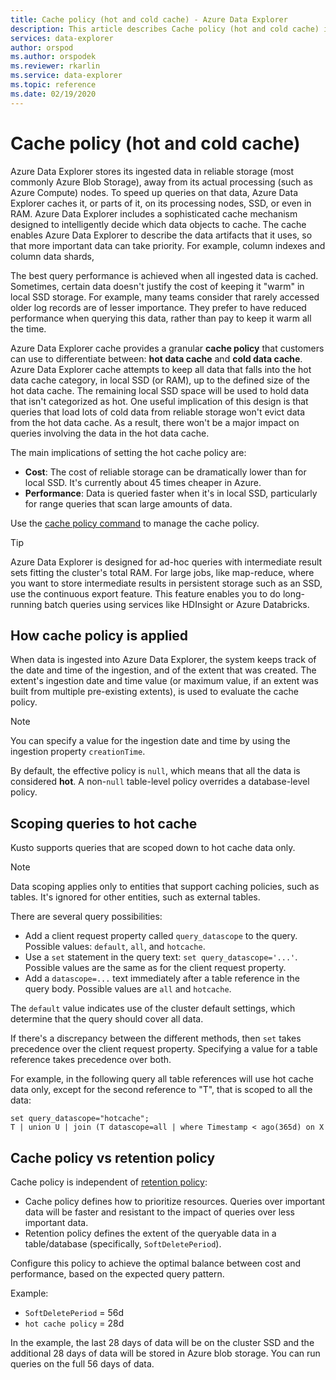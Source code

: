 ```yaml
---
title: Cache policy (hot and cold cache) - Azure Data Explorer
description: This article describes Cache policy (hot and cold cache) in Azure Data Explorer.
services: data-explorer
author: orspod
ms.author: orspodek
ms.reviewer: rkarlin
ms.service: data-explorer
ms.topic: reference
ms.date: 02/19/2020
---
```

# Cache policy (hot and cold cache) 

Azure Data Explorer stores its ingested data in reliable storage (most commonly Azure Blob Storage),
away from its actual processing (such as Azure Compute) nodes. To speed up queries on that data, Azure Data Explorer caches it, or parts of it, on its processing nodes, SSD, or even in RAM. Azure Data Explorer includes a sophisticated cache mechanism designed to intelligently decide which data objects to cache. The cache enables Azure Data Explorer to describe the data artifacts that it uses, so that more important data can take priority. For example, column indexes and column data shards,

The best query performance is achieved when all ingested data is cached. Sometimes, certain data doesn't justify the cost of keeping it "warm" in local SSD storage.
For example, many teams consider that rarely accessed older log records are of lesser importance.
They prefer to have reduced performance when querying this data, rather than pay to keep it warm all the time.

Azure Data Explorer cache provides a granular **cache policy** that customers can use to differentiate between: **hot data cache** and **cold data cache**. Azure Data Explorer cache attempts to keep all data that falls into the hot data cache category, in local SSD (or RAM), up to the defined size of the hot data cache. 
The remaining local SSD space will be used to hold data that isn't categorized as hot. One useful implication of this design is that queries that load lots of cold data from reliable storage won't evict data from the hot data cache. As a result, there won't be a major impact on queries involving the data in the hot data cache.

The main implications of setting the hot cache policy are:
* **Cost**: The cost of reliable storage can be dramatically lower
  than for local SSD. It's currently about 45 times cheaper in Azure.
* **Performance**: Data is queried faster when it's in local SSD, particularly for range queries that scan large amounts of data.  

Use the [cache policy command](cache-policy.md) to manage the cache policy.

> [!TIP]
>Azure Data Explorer is designed for ad-hoc queries with intermediate result sets fitting the cluster's total RAM.
>For large jobs, like map-reduce, where you want to store intermediate results in persistent storage such as an SSD, use the continuous export feature. This feature enables you to do long-running batch queries using services like HDInsight or Azure Databricks.
 
## How cache policy is applied

When data is ingested into Azure Data Explorer, the system keeps track of the date and time of the ingestion, and of the extent that was created. The extent's ingestion date and time value (or maximum value, if an extent was built from multiple pre-existing extents), is used to evaluate the cache policy.

> [!NOTE]
> You can specify a value for the ingestion date and time by using the ingestion property `creationTime`.

By default, the effective policy is `null`, which means that all the data is considered **hot**.
A non-`null` table-level policy overrides a database-level policy.

## Scoping queries to hot cache

Kusto supports queries that are scoped down to hot cache data only.

> [!NOTE]
> Data scoping applies only to entities that support caching policies, such as tables. It's ignored for other entities, such as external tables.

There are several query possibilities:
* Add a client request property called `query_datascope` to the query.
   Possible values: `default`, `all`, and `hotcache`.
* Use a `set` statement in the query text: `set query_datascope='...'`.
   Possible values are the same as for the client request property.
* Add a `datascope=...` text immediately after a table reference in the query body. 
   Possible values are `all` and `hotcache`.

The `default` value indicates use of the cluster default settings, which determine that the query should cover all data.

If there's a discrepancy between the different methods, then `set` takes precedence over the client request property. Specifying a value for a table reference takes precedence over both.

For example, in the following query all table references will use
hot cache data only, except for the second reference to "T", that is scoped
to all the data:

```kusto
set query_datascope="hotcache";
T | union U | join (T datascope=all | where Timestamp < ago(365d) on X
```

## Cache policy vs retention policy

Cache policy is independent of [retention policy](./retentionpolicy.md): 
- Cache policy defines how to prioritize resources. Queries over important data will be faster and resistant to the impact of queries over less important data.
- Retention policy defines the extent of the queryable data in a table/database (specifically, `SoftDeletePeriod`).

Configure this policy to achieve the optimal balance 
between cost and performance, based on the expected query pattern.

Example:
* `SoftDeletePeriod` = 56d
* `hot cache policy` = 28d

In the example, the last 28 days of data will be on the cluster SSD and the
additional 28 days of data will be stored in Azure blob storage.
You can run queries on the full 56 days of data.
 
